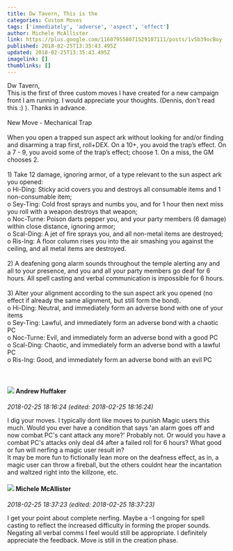 ```yaml
---
title: Dw Tavern, This is the
categories: Custom Moves
tags: ['immediately', 'adverse', 'aspect', 'effect']
author: Michele McAllister
link: https://plus.google.com/116079558071529107111/posts/1vSb39ocBoy
published: 2018-02-25T13:35:43.495Z
updated: 2018-02-25T13:35:43.495Z
imagelink: []
thumblinks: []
---
```


Dw Tavern, <br />This is the first of three custom moves I have created for a new campaign front I am running. I would appreciate your thoughts. (Dennis, don&#39;t read this :) ). Thanks in advance.<br /><br />New Move - Mechanical Trap<br /><br />When you open a trapped sun aspect ark without looking for and/or finding and disarming a trap first, roll+DEX. On a 10+, you avoid the trap’s effect. On a 7 - 9, you avoid some of the trap’s effect; choose 1. On a miss, the GM chooses 2.<br /><br />1) Take 12 damage, ignoring armor, of a type relevant to the sun aspect ark you opened: <br />o	Hi-Ding: Sticky acid covers you and destroys all consumable items and 1 non-consumable item; <br />o	Sey-Ting: Cold frost sprays and numbs you, and for 1 hour then next miss you roll with a weapon destroys that weapon; <br />o	Noc-Turne: Poison darts pepper you, and your party members (6 damage) within close distance, ignoring armor; <br />o	Scal-Ding: A jet of fire sprays you, and all non-metal items are destroyed; <br />o	Ris-Ing: A floor column rises you into the air smashing you against the ceiling, and all metal items are destroyed. <br /><br />2) A deafening gong alarm sounds throughout the temple alerting any and all to your presence, and you and all your party members go deaf for 6 hours. All spell casting and verbal communication is impossible for 6 hours.<br /><br />3) Alter your alignment according to the sun aspect ark you opened (no effect if already the same alignment, but still form the bond).<br />o	Hi-Ding: Neutral, and immediately form an adverse bond with one of your items<br />o	Sey-Ting: Lawful, and immediately form an adverse bond with a chaotic PC<br />o	Noc-Turne: Evil, and immediately form an adverse bond with a good PC<br />o	Scal-Ding: Chaotic, and immediately form an adverse bond with a lawful PC<br />o	Ris-Ing: Good, and immediately form an adverse bond with an evil PC<br /><br /><br />
<div id='comment z13mij3heqinsxkc522ihjy4mtyhebah104'>
  <h4><img src='{{site.baseurl}}//images/avatars/110301622772119888974_photo.jpg'> Andrew Huffaker</h4>
      <p><cite>2018-02-25 18:16:24 (edited: 2018-02-25 18:16:24)</cite></p>
        <p>I dig your moves. I typically dont like moves to punish Magic users this much. Would you ever have a condition that says &#39;an alarm goes off and now combat PC&#39;s cant attack any more?&#39; Probably not. Or would you have a combat PC&#39;s attacks only deal d4 after a failed roll for 6 hours? What good or fun will nerfing a magic user result in? <br />It may be more fun to fictionally lean more on the deafness effect, as in, a magic user can throw a fireball, but the others couldnt hear the incantation and waltzed right into the killzone, etc.</p>
</div>
        

<div id='comment z13mij3heqinsxkc522ihjy4mtyhebah104'>
  <h4><img src='{{site.baseurl}}//images/avatars/116079558071529107111_photo.jpg'> Michele McAllister</h4>
      <p><cite>2018-02-25 18:37:23 (edited: 2018-02-25 18:37:23)</cite></p>
        <p>I get your point about complete nerfing. Maybe a -1 ongoing for spell casting to reflect the increased difficulty in forming the proper sounds. Negating all verbal comms I feel would still be appropriate. I definitely appreciate the feedback. Move is still in the creation phase.</p>
</div>
        